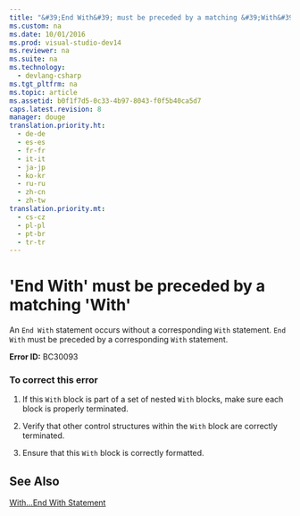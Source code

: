 ```yaml
---
title: "&#39;End With&#39; must be preceded by a matching &#39;With&#39;"
ms.custom: na
ms.date: 10/01/2016
ms.prod: visual-studio-dev14
ms.reviewer: na
ms.suite: na
ms.technology: 
  - devlang-csharp
ms.tgt_pltfrm: na
ms.topic: article
ms.assetid: b0f1f7d5-0c33-4b97-8043-f0f5b40ca5d7
caps.latest.revision: 8
manager: douge
translation.priority.ht: 
  - de-de
  - es-es
  - fr-fr
  - it-it
  - ja-jp
  - ko-kr
  - ru-ru
  - zh-cn
  - zh-tw
translation.priority.mt: 
  - cs-cz
  - pl-pl
  - pt-br
  - tr-tr
---
```

# &#39;End With&#39; must be preceded by a matching &#39;With&#39;
An `End With` statement occurs without a corresponding `With` statement. `End With` must be preceded by a corresponding `With` statement.  
  
 **Error ID:** BC30093  
  
### To correct this error  
  
1.  If this `With` block is part of a set of nested `With` blocks, make sure each block is properly terminated.  
  
2.  Verify that other control structures within the `With` block are correctly terminated.  
  
3.  Ensure that this `With` block is correctly formatted.  
  
## See Also  
 [With...End With Statement](../Topic/With...End%20With%20Statement%20\(Visual%20Basic\).md)